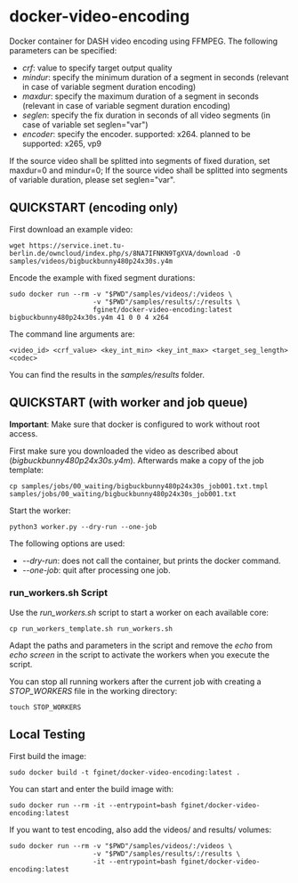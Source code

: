 # docker-video-encoding

Docker container for DASH video encoding using FFMPEG. 
The following parameters can be specified: 

* _crf_: value to specify target output quality 
* _mindur_: specify the minimum duration of a segment in seconds (relevant in case of variable segment duration encoding)
* _maxdur_: specify the maximum duration of a segment in seconds (relevant in case of variable segment duration encoding)
* _seglen_: specify the fix duration in seconds of all video segments (in case of variable set seglen="var")
* _encoder_: specify the encoder. supported: x264. planned to be supported: x265, vp9

If the source video shall be splitted into segments of fixed duration, set maxdur=0 and mindur=0; If the source video shall be splitted into segments of variable duration, please set seglen="var".

## QUICKSTART (encoding only)

First download an example video:

```
wget https://service.inet.tu-berlin.de/owncloud/index.php/s/8NA7IFNKN9TgXVA/download -O samples/videos/bigbuckbunny480p24x30s.y4m
```

Encode the example with fixed segment durations: 

```
sudo docker run --rm -v "$PWD"/samples/videos/:/videos \
                     -v "$PWD"/samples/results/:/results \
                     fginet/docker-video-encoding:latest bigbuckbunny480p24x30s.y4m 41 0 0 4 x264

```

The command line arguments are:

```
<video_id> <crf_value> <key_int_min> <key_int_max> <target_seg_length> <codec>
```

You can find the results in the *samples/results* folder.

## QUICKSTART (with worker and job queue)

**Important**: Make sure that docker is configured to work without root access.

First make sure you downloaded the video as described about (*bigbuckbunny480p24x30s.y4m*).
Afterwards make a copy of the job template:

```
cp samples/jobs/00_waiting/bigbuckbunny480p24x30s_job001.txt.tmpl samples/jobs/00_waiting/bigbuckbunny480p24x30s_job001.txt
```

Start the worker:

```
python3 worker.py --dry-run --one-job
```

The following options are used:

  * *--dry-run*: does not call the container, but prints the docker command.
  * *--one-job*: quit after processing one job.

### run_workers.sh Script

Use the *run_workers.sh* script to start a worker on each available core:

```
cp run_workers_template.sh run_workers.sh
```

Adapt the paths and parameters in the script and remove the *echo* from *echo screen* in the script to activate the workers when you execute the script.

You can stop all running workers after the current job with creating a *STOP_WORKERS* file in the working directory:

```
touch STOP_WORKERS
```

## Local Testing

First build the image:

	sudo docker build -t fginet/docker-video-encoding:latest .

You can start and enter the build image with:

```
sudo docker run --rm -it --entrypoint=bash fginet/docker-video-encoding:latest
```

If you want to test encoding, also add the videos/ and results/ volumes:

```
sudo docker run --rm -v "$PWD"/samples/videos/:/videos \
                     -v "$PWD"/samples/results/:/results \ 
                     -it --entrypoint=bash fginet/docker-video-encoding:latest
```


